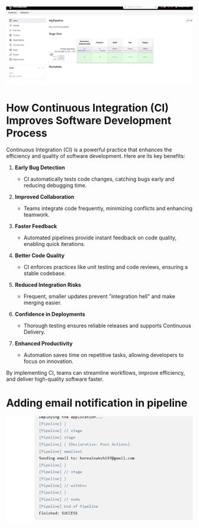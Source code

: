 ![Image](image.png)


 # How Continuous Integration (CI) Improves Software Development Process

Continuous Integration (CI) is a powerful practice that enhances the efficiency and quality of software development. Here are its key benefits:

1. **Early Bug Detection**  
   - CI automatically tests code changes, catching bugs early and reducing debugging time.

2. **Improved Collaboration**  
   - Teams integrate code frequently, minimizing conflicts and enhancing teamwork.

3. **Faster Feedback**  
   - Automated pipelines provide instant feedback on code quality, enabling quick iterations.

4. **Better Code Quality**  
   - CI enforces practices like unit testing and code reviews, ensuring a stable codebase.

5. **Reduced Integration Risks**  
   - Frequent, smaller updates prevent "integration hell" and make merging easier.

6. **Confidence in Deployments**  
   - Thorough testing ensures reliable releases and supports Continuous Delivery.

7. **Enhanced Productivity**  
   - Automation saves time on repetitive tasks, allowing developers to focus on innovation.

By implementing CI, teams can streamline workflows, improve efficiency, and deliver high-quality software faster.

 # Adding email notification in pipeline
![Image](email.png)
